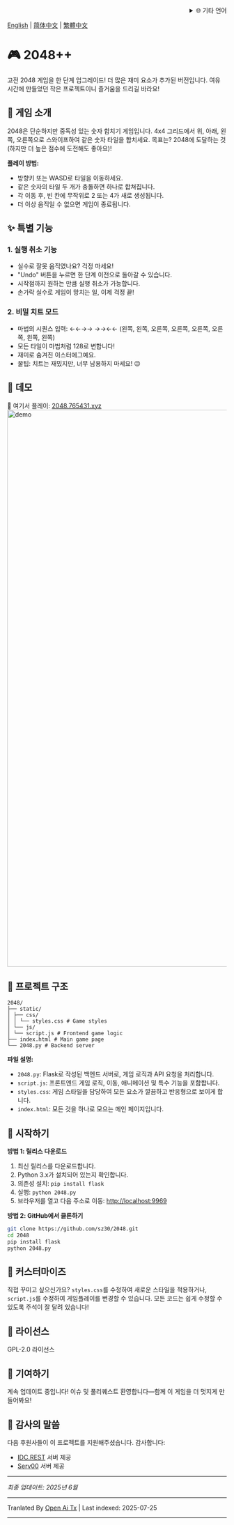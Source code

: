 <div align="right">
  <details>
    <summary >🌐 기타 언어</summary>
    <div>
      <div align="center">
        <a href="https://openaitx.github.io/view.html?user=sz30&project=2048-magic&lang=ja">日本語</a>
        | <a href="https://openaitx.github.io/view.html?user=sz30&project=2048-magic&lang=ko">한국어</a>
        | <a href="https://openaitx.github.io/view.html?user=sz30&project=2048-magic&lang=hi">हिन्दी</a>
        | <a href="https://openaitx.github.io/view.html?user=sz30&project=2048-magic&lang=th">ไทย</a>
        | <a href="https://openaitx.github.io/view.html?user=sz30&project=2048-magic&lang=fr">Français</a>
        | <a href="https://openaitx.github.io/view.html?user=sz30&project=2048-magic&lang=de">Deutsch</a>
        | <a href="https://openaitx.github.io/view.html?user=sz30&project=2048-magic&lang=es">Español</a>
        | <a href="https://openaitx.github.io/view.html?user=sz30&project=2048-magic&lang=it">Itapano</a>
        | <a href="https://openaitx.github.io/view.html?user=sz30&project=2048-magic&lang=ru">Русский</a>
        | <a href="https://openaitx.github.io/view.html?user=sz30&project=2048-magic&lang=pt">Português</a>
        | <a href="https://openaitx.github.io/view.html?user=sz30&project=2048-magic&lang=nl">Nederlands</a>
        | <a href="https://openaitx.github.io/view.html?user=sz30&project=2048-magic&lang=pl">Polski</a>
        | <a href="https://openaitx.github.io/view.html?user=sz30&project=2048-magic&lang=ar">العربية</a>
        | <a href="https://openaitx.github.io/view.html?user=sz30&project=2048-magic&lang=fa">فارسی</a>
        | <a href="https://openaitx.github.io/view.html?user=sz30&project=2048-magic&lang=tr">Türkçe</a>
        | <a href="https://openaitx.github.io/view.html?user=sz30&project=2048-magic&lang=vi">Tiếng Việt</a>
        | <a href="https://openaitx.github.io/view.html?user=sz30&project=2048-magic&lang=id">Bahasa Indonesia</a>
      </div>
    </div>
  </details>
</div>


[English](https://raw.githubusercontent.com/sz30/2048--/main/README.md) | [简体中文](https://raw.githubusercontent.com/sz30/2048--/main/README.zh-CN.md) | [繁體中文](https://raw.githubusercontent.com/sz30/2048--/main/README.zh-TW.md)

# 🎮 2048++

고전 2048 게임을 한 단계 업그레이드! 더 많은 재미 요소가 추가된 버전입니다. 여유 시간에 만들었던 작은 프로젝트이니 즐거움을 드리길 바라요!

## 🎯 게임 소개

2048은 단순하지만 중독성 있는 숫자 합치기 게임입니다. 4x4 그리드에서 위, 아래, 왼쪽, 오른쪽으로 스와이프하여 같은 숫자 타일을 합치세요. 목표는? 2048에 도달하는 것(하지만 더 높은 점수에 도전해도 좋아요)!

**플레이 방법:**
- 방향키 또는 WASD로 타일을 이동하세요.
- 같은 숫자의 타일 두 개가 충돌하면 하나로 합쳐집니다.
- 각 이동 후, 빈 칸에 무작위로 2 또는 4가 새로 생성됩니다.
- 더 이상 움직일 수 없으면 게임이 종료됩니다.

## ✨ 특별 기능

### 1. 실행 취소 기능
- 실수로 잘못 움직였나요? 걱정 마세요!
- "Undo" 버튼을 누르면 한 단계 이전으로 돌아갈 수 있습니다.
- 시작점까지 원하는 만큼 실행 취소가 가능합니다.
- 손가락 실수로 게임이 망치는 일, 이제 걱정 끝!

### 2. 비밀 치트 모드
- 마법의 시퀀스 입력: ←←→→ →→←← (왼쪽, 왼쪽, 오른쪽, 오른쪽, 오른쪽, 오른쪽, 왼쪽, 왼쪽)
- 모든 타일이 마법처럼 128로 변합니다!
- 재미로 숨겨진 이스터에그예요.
- 꿀팁: 치트는 재밌지만, 너무 남용하지 마세요! 😉

## 🎯 데모

🎯 여기서 플레이: [2048.765431.xyz](https://2048.765431.xyz/)
<img width="1279" alt="demo" src="https://github.com/user-attachments/assets/0df2c956-b6d9-4371-a916-f6ac3ae642be" />



## 📁 프로젝트 구조
```
2048/
├── static/
│ ├── css/
│ │ └── styles.css # Game styles
│ └── js/
│ └── script.js # Frontend game logic
├── index.html # Main game page
└── 2048.py # Backend server
```
**파일 설명:**
- `2048.py`: Flask로 작성된 백엔드 서버로, 게임 로직과 API 요청을 처리합니다.
- `script.js`: 프론트엔드 게임 로직, 이동, 애니메이션 및 특수 기능을 포함합니다.
- `styles.css`: 게임 스타일을 담당하여 모든 요소가 깔끔하고 반응형으로 보이게 합니다.
- `index.html`: 모든 것을 하나로 모으는 메인 페이지입니다.

## 🚀 시작하기

**방법 1: 릴리스 다운로드**
1. 최신 릴리스를 다운로드합니다.
2. Python 3.x가 설치되어 있는지 확인합니다.
3. 의존성 설치: `pip install flask`
4. 실행: `python 2048.py`
5. 브라우저를 열고 다음 주소로 이동: [http://localhost:9969](http://localhost:9969)

**방법 2: GitHub에서 클론하기**
```bash
git clone https://github.com/sz30/2048.git
cd 2048
pip install flask
python 2048.py
```

## 🎨 커스터마이즈

직접 꾸미고 싶으신가요? `styles.css`를 수정하여 새로운 스타일을 적용하거나, `script.js`를 수정하여 게임플레이를 변경할 수 있습니다. 모든 코드는 쉽게 수정할 수 있도록 주석이 잘 달려 있습니다!

## 📝 라이선스

GPL-2.0 라이선스

## 🤝 기여하기

계속 업데이트 중입니다! 이슈 및 풀리퀘스트 환영합니다—함께 이 게임을 더 멋지게 만들어봐요!


## 🙏 감사의 말씀

다음 후원사들이 이 프로젝트를 지원해주셨습니다. 감사합니다:
- [IDC.REST](https://idc.rest/) 서버 제공
- [Serv00](https://www.serv00.com/) 서버 제공

---
_최종 업데이트: 2025년 6월_


---

Tranlated By [Open Ai Tx](https://github.com/OpenAiTx/OpenAiTx) | Last indexed: 2025-07-25

---